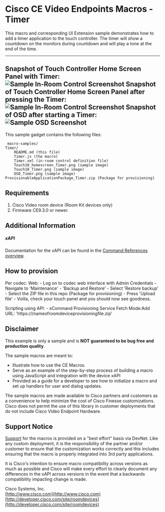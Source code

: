 # Cisco CE Video Endpoints Macros - Timer
This macro and corresponding UI Extension sample demonstrates how to add a timer application to the touch controller. The timer will show a countdown on the monitors during countdown and will play a tone at the end of the time.

---
Snapshot of Touch Controller Home Screen Panel with Timer:
![Sample In-Room Control Screenshot](Touch10_homescreen_Timer.png)
Snapshot of Touch Controller Home Screen Panel after pressing the Timer:
![Sample In-Room Control Screenshot](Touch10_Timer.png)
Snapshot of OSD after starting a Timer:
![Sample OSD Screenshot](OSD_Timer.png)
---


This sample gadget contains the following files:

     macro-samples/
	Timer/
		README.md (this file)
		Timer.js (the macro)
		Timer.xml (in-room control definition file)
		Touch10_homescreen_Timer.png (sample image)
		Touch10_Timer.png (sample image)
		OSD_Timer.png (sample image)
    ProvisionableApplicationPackage_Timer.zip (Package for provisioning)


## Requirements
1. Cisco Video room device (Room Kit devices only)
2. Firmware CE9.3.0 or newer.


## Additional Information
##### xAPI
Documentation for the xAPI can be found in the [Command References overview](https://www.cisco.com/c/en/us/support/collaboration-endpoints/telepresence-quick-set-series/products-command-reference-list.html).

## How to provision
Per codec:
  Web:
    - Log on to codec web interface with Admin Credentials
    - Navigate to 'Maintenance' - 'Backup and Restore'
    - Select 'Restore backup'
    - Select the ZIP file in this repo (Package for provisioning)
    - Press 'Upload file'
    - Voilla, check your touch panel and you should now see goodness.

  Scripting using API:
    - xCommand Provisioning Service Fetch Mode:Add URL: 'https://<YourPath>/nameofroomdeviceprovisioningfile.zip'

## Disclaimer
This example is only a sample and is **NOT guaranteed to be bug free and production quality**.

The sample macros are meant to:
- Illustrate how to use the CE Macros.
- Serve as an example of the step-by-step process of building a macro using JavaScript and integration with the device xAPI
- Provided as a guide for a developer to see how to initialize a macro and set up handlers for user and dialog updates.

The sample macros are made available to Cisco partners and customers as a convenience to help minimize the cost of Cisco Finesse customizations. Cisco does not permit the use of this library in customer deployments that do not include Cisco Video Endpoint Hardware.

## Support Notice
[Support](http://developer.cisco.com/site/devnet/support) for the macros is provided on a "best effort" basis via DevNet. Like any custom deployment, it is the responsibility of the partner and/or customer to ensure that the customization works correctly and this includes ensuring that the macro is properly integrated into 3rd party applications.

It is Cisco's intention to ensure macro compatibility across versions as much as possible and Cisco will make every effort to clearly document any differences in the xAPI across versions in the event that a backwards compatibility impacting change is made.

Cisco Systems, Inc.<br>
[http://www.cisco.com](http://www.cisco.com)<br>
[http://developer.cisco.com/site/roomdevices](http://developer.cisco.com/site/roomdevices)
